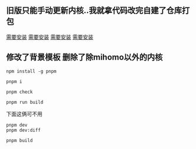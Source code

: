 ## 旧版只能手动更新内核..我就拿代码改完自建了仓库打包
[需要安装](https://git-scm.com)
[需要安装](https://releases.llvm.org)
[需要安装](https://tauri.app/v1/guides/getting-started/prerequisites)
[需要安装](https://pnpm.io/installation)
## 修改了背景模板 删除了除mihomo以外的内核
```
npm install -g pnpm
```
```
pnpm i
```
```
pnpm check
```
```
pnpm run build
```
下面这俩可不用
```
pnpm dev
pnpm dev:diff
```
```
pnpm build
```